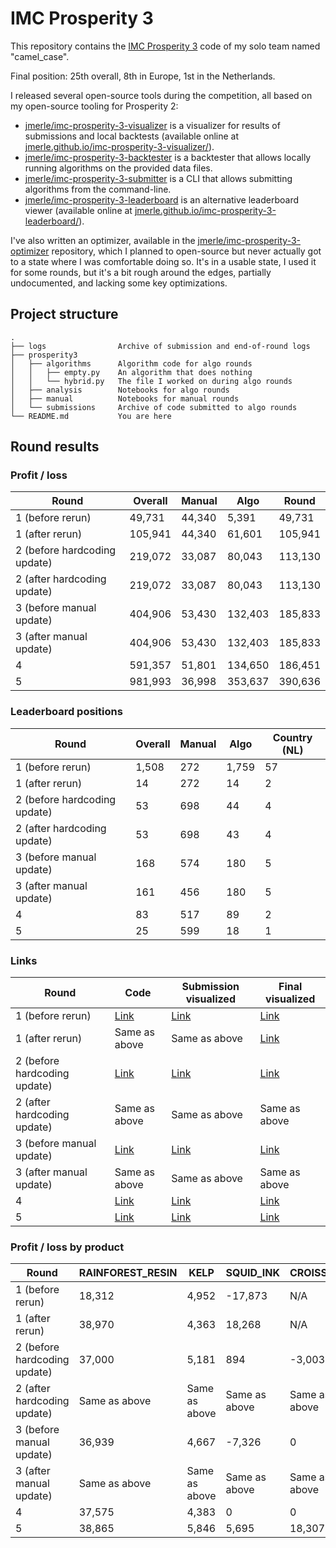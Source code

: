 # IMC Prosperity 3

This repository contains the [IMC Prosperity 3](https://prosperity.imc.com/) code of my solo team named "camel_case".

Final position: 25th overall, 8th in Europe, 1st in the Netherlands.

I released several open-source tools during the competition, all based on my open-source tooling for Prosperity 2:
- [jmerle/imc-prosperity-3-visualizer](https://github.com/jmerle/imc-prosperity-3-visualizer) is a visualizer for results of submissions and local backtests (available online at [jmerle.github.io/imc-prosperity-3-visualizer/](https://jmerle.github.io/imc-prosperity-3-visualizer/)).
- [jmerle/imc-prosperity-3-backtester](https://github.com/jmerle/imc-prosperity-3-backtester) is a backtester that allows locally running algorithms on the provided data files.
- [jmerle/imc-prosperity-3-submitter](https://github.com/jmerle/imc-prosperity-3-submitter) is a CLI that allows submitting algorithms from the command-line.
- [jmerle/imc-prosperity-3-leaderboard](https://github.com/jmerle/imc-prosperity-3-leaderboard) is an alternative leaderboard viewer (available online at [jmerle.github.io/imc-prosperity-3-leaderboard/](https://jmerle.github.io/imc-prosperity-3-leaderboard/)).

I've also written an optimizer, available in the [jmerle/imc-prosperity-3-optimizer](https://github.com/jmerle/imc-prosperity-3-optimizer) repository, which I planned to open-source but never actually got to a state where I was comfortable doing so. It's in a usable state, I used it for some rounds, but it's a bit rough around the edges, partially undocumented, and lacking some key optimizations.

## Project structure

```
.
├── logs                Archive of submission and end-of-round logs
├── prosperity3
│   ├── algorithms      Algorithm code for algo rounds
│   │   ├── empty.py    An algorithm that does nothing
│   │   └── hybrid.py   The file I worked on during algo rounds
│   ├── analysis        Notebooks for algo rounds
│   ├── manual          Notebooks for manual rounds
│   └── submissions     Archive of code submitted to algo rounds
└── README.md           You are here
```

## Round results

### Profit / loss

| Round | Overall | Manual | Algo | Round |
|-|-|-|-|-|
| 1 (before rerun) | 49,731 | 44,340 | 5,391 | 49,731 |
| 1 (after rerun) | 105,941 | 44,340 | 61,601 | 105,941 |
| 2 (before hardcoding update) | 219,072 | 33,087 | 80,043 | 113,130 |
| 2 (after hardcoding update) | 219,072 | 33,087 | 80,043 | 113,130 |
| 3 (before manual update) | 404,906 | 53,430 | 132,403 | 185,833 |
| 3 (after manual update) | 404,906 | 53,430 | 132,403 | 185,833 |
| 4 | 591,357 | 51,801 | 134,650 | 186,451 |
| 5 | 981,993 | 36,998 | 353,637 | 390,636 |

### Leaderboard positions

| Round | Overall | Manual | Algo | Country (NL) |
|-|-|-|-|-|
| 1 (before rerun) | 1,508 | 272 | 1,759 | 57 |
| 1 (after rerun) | 14 | 272 | 14 | 2 |
| 2 (before hardcoding update) | 53 | 698 | 44 | 4 |
| 2 (after hardcoding update) | 53 | 698 | 43 | 4 |
| 3 (before manual update) | 168 | 574 | 180 | 5 |
| 3 (after manual update) | 161 | 456 | 180 | 5 |
| 4 | 83 | 517 | 89 | 2 |
| 5 | 25 | 599 | 18 | 1 |

### Links

| Round | Code | Submission visualized | Final visualized |
|-|-|-|-|
| 1 (before rerun) | [Link](https://github.com/jmerle/imc-prosperity-3/blob/master/src/submissions/round1.py) | [Link](https://jmerle.github.io/imc-prosperity-3-visualizer/?open=https://raw.githubusercontent.com/jmerle/imc-prosperity-3/master/logs/round1-submission.log) | [Link](https://jmerle.github.io/imc-prosperity-3-visualizer/?open=https://raw.githubusercontent.com/jmerle/imc-prosperity-3/master/logs/round1-final-before-rerun.log) |
| 1 (after rerun) | Same as above | Same as above | [Link](https://jmerle.github.io/imc-prosperity-3-visualizer/?open=https://raw.githubusercontent.com/jmerle/imc-prosperity-3/master/logs/round1-final-after-rerun.log) |
| 2 (before hardcoding update) | [Link](https://github.com/jmerle/imc-prosperity-3/blob/master/src/submissions/round2.py) | [Link](https://jmerle.github.io/imc-prosperity-3-visualizer/?open=https://raw.githubusercontent.com/jmerle/imc-prosperity-3/master/logs/round2-submission.log) | [Link](https://jmerle.github.io/imc-prosperity-3-visualizer/?open=https://raw.githubusercontent.com/jmerle/imc-prosperity-3/master/logs/round2-final-before-rerun.log) |
| 2 (after hardcoding update) | Same as above | Same as above | Same as above |
| 3 (before manual update) | [Link](https://github.com/jmerle/imc-prosperity-3/blob/master/src/submissions/round3.py) | [Link](https://jmerle.github.io/imc-prosperity-3-visualizer/?open=https://raw.githubusercontent.com/jmerle/imc-prosperity-3/master/logs/round3-submission.log) | [Link](https://jmerle.github.io/imc-prosperity-3-visualizer/?open=https://raw.githubusercontent.com/jmerle/imc-prosperity-3/master/logs/round3-final.log) |
| 3 (after manual update) | Same as above | Same as above | Same as above |
| 4 | [Link](https://github.com/jmerle/imc-prosperity-3/blob/master/src/submissions/round4.py) | [Link](https://jmerle.github.io/imc-prosperity-3-visualizer/?open=https://raw.githubusercontent.com/jmerle/imc-prosperity-3/master/logs/round4-submission.log) | [Link](https://jmerle.github.io/imc-prosperity-3-visualizer/?open=https://raw.githubusercontent.com/jmerle/imc-prosperity-3/master/logs/round4-final.log) |
| 5 | [Link](https://github.com/jmerle/imc-prosperity-3/blob/master/src/submissions/round5.py) | [Link](https://jmerle.github.io/imc-prosperity-3-visualizer/?open=https://raw.githubusercontent.com/jmerle/imc-prosperity-3/master/logs/round5-submission.log) | [Link](https://jmerle.github.io/imc-prosperity-3-visualizer/?open=https://raw.githubusercontent.com/jmerle/imc-prosperity-3/master/logs/round5-final.log) |

### Profit / loss by product

| Round | RAINFOREST_RESIN | KELP | SQUID_INK | CROISSANTS | JAMS | DJEMBES | PICNIC_BASKET1 | PICNIC_BASKET2 | VOLCANIC_ROCK | VOLCANIC_ROCK_VOUCHER_9500 | VOLCANIC_ROCK_VOUCHER_9750 | VOLCANIC_ROCK_VOUCHER_10000 | VOLCANIC_ROCK_VOUCHER_10250 | VOLCANIC_ROCK_VOUCHER_10500 | MAGNIFICENT_MACARONS |
|-|-|-|-|-|-|-|-|-|-|-|-|-|-|-|-|
| 1 (before rerun) | 18,312 | 4,952 | -17,873 | N/A | N/A | N/A | N/A | N/A | N/A | N/A | N/A | N/A | N/A | N/A | N/A |
| 1 (after rerun) | 38,970 | 4,363 | 18,268 | N/A | N/A | N/A | N/A | N/A | N/A | N/A | N/A | N/A | N/A | N/A | N/A |
| 2 (before hardcoding update) | 37,000 | 5,181 | 894 | -3,003 | 10,581 | -4,045 | 39,940 | -6,504 | N/A | N/A | N/A | N/A | N/A | N/A | N/A |
| 2 (after hardcoding update) | Same as above | Same as above | Same as above | Same as above | Same as above | Same as above | Same as above | Same as above | N/A | N/A | N/A | N/A | N/A | N/A | N/A |
| 3 (before manual update) | 36,939 | 4,667 | -7,326 | 0 | -34,429 | 0 | 13,912 | -5,964 | 105,806 | 24,176 | 14,334 | -11,632 | -6,595 | -1,485 | N/A |
| 3 (after manual update) | Same as above | Same as above | Same as above | Same as above | Same as above | Same as above | Same as above | Same as above | Same as above | Same as above | Same as above | Same as above | Same as above | Same as above | N/A |
| 4 | 37,575 | 4,383 | 0 | 0 | 0 | 0 | 14,790 | 0 | 48,195 | 26,414 | 27,482 | -18,349 | -5,840 | 0 | 0 |
| 5 | 38,865 | 5,846 | 5,695 | 18,307 | 0 | 0 | 6,010 | 0 | 109,744 | 29,976 | 30,601 | 28,517 | 5,727 | -2,677 | 77,028 |
